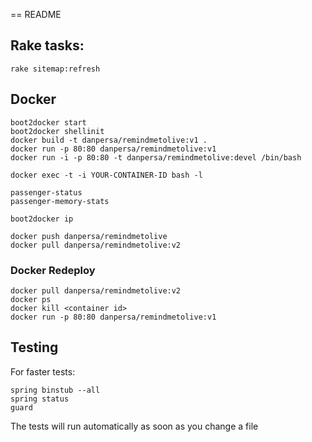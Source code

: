 == README

## Rake tasks:

    rake sitemap:refresh

## Docker

    boot2docker start
    boot2docker shellinit
    docker build -t danpersa/remindmetolive:v1 .
    docker run -p 80:80 danpersa/remindmetolive:v1
    docker run -i -p 80:80 -t danpersa/remindmetolive:devel /bin/bash

    docker exec -t -i YOUR-CONTAINER-ID bash -l

    passenger-status
    passenger-memory-stats

    boot2docker ip

    docker push danpersa/remindmetolive
    docker pull danpersa/remindmetolive:v2

### Docker Redeploy

    docker pull danpersa/remindmetolive:v2
    docker ps
    docker kill <container id>
    docker run -p 80:80 danpersa/remindmetolive:v1


## Testing

For faster tests:

    spring binstub --all
    spring status
    guard

The tests will run automatically as soon as you change a file
